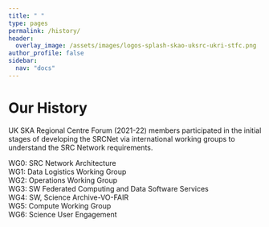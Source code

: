 ```yaml
---
title: " "
type: pages
permalink: /history/
header:
  overlay_image: /assets/images/logos-splash-skao-uksrc-ukri-stfc.png
author_profile: false
sidebar: 
  nav: "docs"
---
```


# Our History #

UK SKA Regional Centre Forum (2021-22) members participated in the initial stages of developing the SRCNet via international working groups to understand the SRC Network requirements.  

WG0: SRC Network Architecture	
WG1: Data Logistics Working Group	
WG2: Operations Working Group	
WG3: SW Federated Computing and Data Software Services	
WG4: SW, Science Archive-VO-FAIR	
WG5: Compute Working Group	
WG6: Science User Engagement
